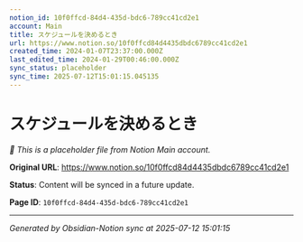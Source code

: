 ```yaml
---
notion_id: 10f0ffcd-84d4-435d-bdc6-789cc41cd2e1
account: Main
title: スケジュールを決めるとき
url: https://www.notion.so/10f0ffcd84d4435dbdc6789cc41cd2e1
created_time: 2024-01-07T23:37:00.000Z
last_edited_time: 2024-01-29T00:46:00.000Z
sync_status: placeholder
sync_time: 2025-07-12T15:01:15.045135
---
```


# スケジュールを決めるとき

*🔄 This is a placeholder file from Notion Main account.*

**Original URL**: https://www.notion.so/10f0ffcd84d4435dbdc6789cc41cd2e1

**Status**: Content will be synced in a future update.

**Page ID**: `10f0ffcd-84d4-435d-bdc6-789cc41cd2e1`

---

*Generated by Obsidian-Notion sync at 2025-07-12 15:01:15*
